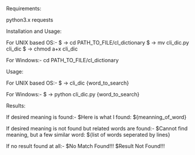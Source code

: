Requirements:

python3.x
requests

Installation and Usage:

For UNIX based OS:-
$ -> cd PATH_TO_FILE/cl_dictionary
$ -> mv cli_dic.py cli_dic
$ -> chmod a+x cli_dic

For Windows:-
cd PATH_TO_FILE/cl_dictionary

Usage:

For UNIX based OS:-
$ -> cli_dic {word_to_search}

For Windows:-
$ -> python cli_dic.py {word_to_search}

Results:

If desired meaning is found:-
$Here is what I found:
${meanning_of_word}

If desired meaning is not found but related words are found:-
$Cannot find meaning, but a few similar word:
${list of words seperated by lines}

If no result found at all:-
$No Match Found!!!
$Result Not Found!!!

